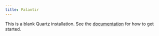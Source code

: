```yaml
---
title: Palantir
---
```


This is a blank Quartz installation.
See the [documentation](https://quartz.jzhao.xyz) for how to get started.
